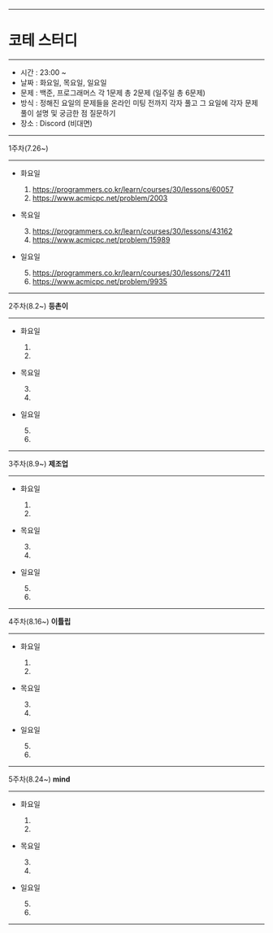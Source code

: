 ***
# 코테 스터디
***
+ 시간 : 23:00 ~
+ 날짜 : 화요일, 목요일, 일요일
+ 문제 : 백준, 프로그래머스 각 1문제 총 2문제 (일주일 총 6문제)
+ 방식 : 정해진 요일의 문제들을 온라인 미팅 전까지 각자 풀고 그 요일에 각자 문제풀이 설명 및 궁금한 점 질문하기
+ 장소 : Discord (비대면)
***
1주차(7.26~)
***
+ 화요일
  
  1.  https://programmers.co.kr/learn/courses/30/lessons/60057
  2.  https://www.acmicpc.net/problem/2003
  
+ 목요일
  
  3.  https://programmers.co.kr/learn/courses/30/lessons/43162
  4.  https://www.acmicpc.net/problem/15989
  
+ 일요일
  
  5.  https://programmers.co.kr/learn/courses/30/lessons/72411
  6.  https://www.acmicpc.net/problem/9935

***
2주차(8.2~) **등촌이**
***
+ 화요일
  
  1. 
  2. 

+ 목요일

  3. 
  4. 

+ 일요일

  5. 
  6. 

***
3주차(8.9~) **제조업**
***
+ 화요일
  
  1. 
  2. 

+ 목요일

  3. 
  4. 

+ 일요일

  5. 
  6. 

***
4주차(8.16~) **이튤립**
***
+ 화요일
  
  1. 
  2. 

+ 목요일

  3. 
  4. 

+ 일요일

  5. 
  6. 

***
5주차(8.24~) **mind**
***
+ 화요일
  
  1. 
  2. 

+ 목요일

  3. 
  4. 

+ 일요일

  5. 
  6. 

***
